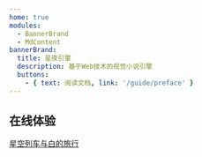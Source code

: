 ```yaml
---
home: true
modules:
  - BannerBrand
  - MdContent
bannerBrand:
  title: 星夜引擎
  description: 基于Web技术的视觉小说引擎 
  buttons:
    - { text: 阅读文档, link: '/guide/preface' }
---
```


## 在线体验

[星空列车与白的旅行](https://xcoc.tk/webgal/hoshizora/)
